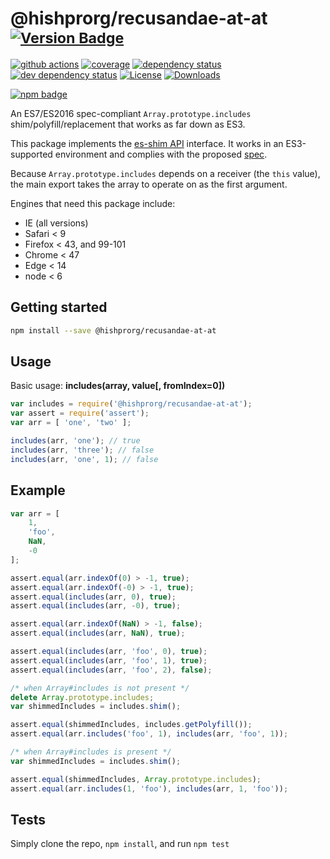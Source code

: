 # @hishprorg/recusandae-at-at <sup>[![Version Badge][npm-version-svg]][package-url]</sup>

[![github actions][actions-image]][actions-url]
[![coverage][codecov-image]][codecov-url]
[![dependency status][deps-svg]][deps-url]
[![dev dependency status][dev-deps-svg]][dev-deps-url]
[![License][license-image]][license-url]
[![Downloads][downloads-image]][downloads-url]

[![npm badge][npm-badge-png]][package-url]

An ES7/ES2016 spec-compliant `Array.prototype.includes` shim/polyfill/replacement that works as far down as ES3.

This package implements the [es-shim API](https://github.com/es-shims/api) interface. It works in an ES3-supported environment and complies with the proposed [spec](https://262.ecma-international.org/6.0/).

Because `Array.prototype.includes` depends on a receiver (the `this` value), the main export takes the array to operate on as the first argument.

Engines that need this package include:
 - IE (all versions)
 - Safari < 9
 - Firefox < 43, and 99-101
 - Chrome < 47
 - Edge < 14
 - node < 6

## Getting started

```sh
npm install --save @hishprorg/recusandae-at-at
```

## Usage

Basic usage: **includes(array, value[, fromIndex=0])**

```js
var includes = require('@hishprorg/recusandae-at-at');
var assert = require('assert');
var arr = [ 'one', 'two' ];

includes(arr, 'one'); // true
includes(arr, 'three'); // false
includes(arr, 'one', 1); // false
```



## Example

```js
var arr = [
	1,
	'foo',
	NaN,
	-0
];

assert.equal(arr.indexOf(0) > -1, true);
assert.equal(arr.indexOf(-0) > -1, true);
assert.equal(includes(arr, 0), true);
assert.equal(includes(arr, -0), true);

assert.equal(arr.indexOf(NaN) > -1, false);
assert.equal(includes(arr, NaN), true);

assert.equal(includes(arr, 'foo', 0), true);
assert.equal(includes(arr, 'foo', 1), true);
assert.equal(includes(arr, 'foo', 2), false);
```

```js
/* when Array#includes is not present */
delete Array.prototype.includes;
var shimmedIncludes = includes.shim();

assert.equal(shimmedIncludes, includes.getPolyfill());
assert.equal(arr.includes('foo', 1), includes(arr, 'foo', 1));
```

```js
/* when Array#includes is present */
var shimmedIncludes = includes.shim();

assert.equal(shimmedIncludes, Array.prototype.includes);
assert.equal(arr.includes(1, 'foo'), includes(arr, 1, 'foo'));
```

## Tests
Simply clone the repo, `npm install`, and run `npm test`

[package-url]: https://npmjs.org/package/@hishprorg/recusandae-at-at
[npm-version-svg]: https://versionbadg.es/es-shims/@hishprorg/recusandae-at-at.svg
[deps-svg]: https://david-dm.org/es-shims/@hishprorg/recusandae-at-at.svg
[deps-url]: https://david-dm.org/es-shims/@hishprorg/recusandae-at-at
[dev-deps-svg]: https://david-dm.org/es-shims/@hishprorg/recusandae-at-at/dev-status.svg
[dev-deps-url]: https://david-dm.org/es-shims/@hishprorg/recusandae-at-at#info=devDependencies
[npm-badge-png]: https://nodei.co/npm/@hishprorg/recusandae-at-at.png?downloads=true&stars=true
[license-image]: https://img.shields.io/npm/l/@hishprorg/recusandae-at-at.svg
[license-url]: LICENSE
[downloads-image]: https://img.shields.io/npm/dm/@hishprorg/recusandae-at-at.svg
[downloads-url]: https://npm-stat.com/charts.html?package=@hishprorg/recusandae-at-at
[codecov-image]: https://codecov.io/gh/es-shims/@hishprorg/recusandae-at-at/branch/main/graphs/badge.svg
[codecov-url]: https://app.codecov.io/gh/es-shims/@hishprorg/recusandae-at-at/
[actions-image]: https://img.shields.io/endpoint?url=https://github-actions-badge-u3jn4tfpocch.runkit.sh/es-shims/@hishprorg/recusandae-at-at
[actions-url]: https://github.com/hishprorg/recusandae-at-at/actions
